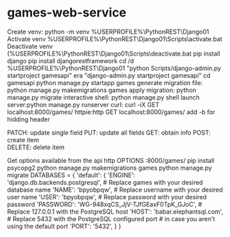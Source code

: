 # games-web-service
Create venv: python -m venv %USERPROFILE%\PythonREST\Django01
Activate venv %USERPROFILE%\PythonREST\Django01\Scripts\activate.bat
Deactivate venv (%USERPROFILE%\PythonREST\Django01\Scripts\deactivate.bat
pip install django
pip install djangorestframework
cd /d %USERPROFILE%\PythonREST\Django01
"python Scripts/django-admin.py startproject gamesapi" era "django-admin.py startproject gamesapi"
cd gamesapi
python manage.py startapp games
generate migration file: python manage.py makemigrations games
apply migration: python manage.py migrate
interactive shell: python manage.py shell
launch server:python manage.py runserver
curl: curl -iX GET localhost:8000/games/
httpie:http GET localhost:8000/games/
add -b for hidding header

PATCH: update single field
PUT: update all fields
GET: obtain info
POST: create item	
DELETE: delete item

Get options available from the api http OPTIONS :8000/games/ 
pip install psycopg2
python manage.py makemigrations games
python manage.py migrate
DATABASES = {
    'default': { 
        'ENGINE': 'django.db.backends.postgresql', 
        # Replace games with your desired database name 
        'NAME': 'bpyobpqw', 
        # Replace username with your desired user name 
        'USER': 'bpyobpqw', 
        # Replace password with your desired password 
        'PASSWORD': 'WG-948xqCS_JjV-TJfGEaxF0TpK_GJoC', 
        # Replace 127.0.0.1 with the PostgreSQL host 
        'HOST': 'babar.elephantsql.com', 
        # Replace 5432 with the PostgreSQL configured port 
        # in case you aren't using the default port 
        'PORT': '5432', 
    } 
}
